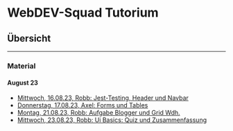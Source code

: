 # WebDEV-Squad Tutorium

## Übersicht

---

### Material

#### August 23

- [Mittwoch, 16.08.23, Robb: Jest-Testing, Header und Navbar](https://github.com/robbdouglas/squad-tutorial/tree/main/material/august-23/mi-1608-robb)
- [Donnerstag, 17.08.23, Axel: Forms und Tables](https://github.com/robbdouglas/squad-tutorial/tree/main/solutions/august-23/do-1708-axel)
- [Montag, 21.08.23, Robb: Aufgabe Blogger und Grid Wdh.](https://github.com/robbdouglas/squad-tutorial/tree/main/material/august-23/mo-2108-robb)
- [Mittwoch, 23.08.23, Robb: Ui Basics: Quiz und Zusammenfassung](https://github.com/robbdouglas/squad-tutorial/tree/main/material/august-23/mi-2308-robb)